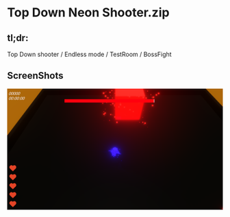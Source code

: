 # Top Down Neon Shooter.zip

## tl;dr:
Top Down shooter / Endless mode / TestRoom / BossFight

## ScreenShots
<img align="center" src="https://raw.githubusercontent.com/MarcelvanDuijnDev/Unity_Builds/main/OtherFiles/ScreenShot_TopDownNeonShooter_1.png">
